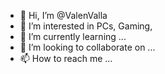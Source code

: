 - 👋 Hi, I’m @ValenValla
- 👀 I’m interested in PCs, Gaming, 
- 🌱 I’m currently learning ...
- 💞️ I’m looking to collaborate on ...
- 📫 How to reach me ...
